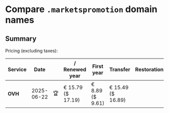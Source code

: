 # Compare `.marketspromotion` domain names

## Summary

Pricing (excluding taxes):

| Service | Date |  | / Renewed year | First year | Transfer | Restoration |
|--|--|--|--|--|--|--|
| **OVH** | 2025-06-22 | 🏆 | € 15.79<br>($ 17.19) | € 8.89<br>($ 9.61) | € 15.49<br>($ 16.89) |  |
